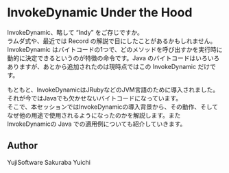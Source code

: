 # InvokeDynamic Under the Hood

InvokeDynamic、略して “Indy” をご存じですか。  
ラムダ式や、最近では Record の解説で目にしたことがあるかもしれません。InvokeDynamic はバイトコードの1つで、どのメソッドを呼び出すかを実行時に動的に決定できるというのが特徴の命令です。Java のバイトコードはいろいろありますが、あとから追加されたのは現時点ではこの InvokeDynamic だけです。

もともと、InvokeDynamicはJRubyなどのJVM言語のために導入されました。それが今ではJavaでも欠かせないバイトコードになっています。  
そこで、本セッションではInvokeDynamicの導入背景から、その動作、そしてなぜ他の用途で使用されるようになったのかを解説します。またInvokeDynamicの Java での適用例についても紹介していきます。

## Author

YujiSoftware
Sakuraba Yuichi
